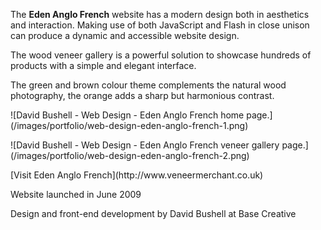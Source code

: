 The **Eden Anglo French** website has a modern design both in aesthetics and interaction. Making use of both JavaScript and Flash in close unison can produce a dynamic and accessible website design.

The wood veneer gallery is a powerful solution to showcase hundreds of products with a simple and elegant interface.

The green and brown colour theme complements the natural wood photography, the orange adds a sharp but harmonious contrast.

<p class="b-post__image">![David Bushell - Web Design - Eden Anglo French home page.](/images/portfolio/web-design-eden-anglo-french-1.png)</p>

<p class="b-post__image">![David Bushell - Web Design - Eden Anglo French veneer gallery page.](/images/portfolio/web-design-eden-anglo-french-2.png)</p>

<p class="p--small">[Visit Eden Anglo French](http://www.veneermerchant.co.uk)</p>

<p class="p--small">Website launched in June 2009</p>

<p class="p--small">Design and front-end development by David Bushell at Base Creative</p>
